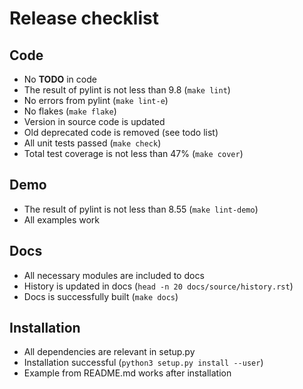 # Release checklist

## Code

* No **TODO** in code
* The result of pylint is not less than 9.8 (`make lint`)
* No errors from pylint (`make lint-e`)
* No flakes (`make flake`)
* Version in source code is updated
* Old deprecated code is removed (see todo list)
* All unit tests passed (`make check`)
* Total test coverage is not less than 47% (`make cover`)

## Demo

* The result of pylint is not less than 8.55 (`make lint-demo`)
* All examples work

## Docs

* All necessary modules are included to docs
* History is updated in docs (`head -n 20 docs/source/history.rst`)
* Docs is successfully built (`make docs`)

## Installation

* All dependencies are relevant in setup.py
* Installation successful (`python3 setup.py install --user`)
* Example from README.md works after installation
